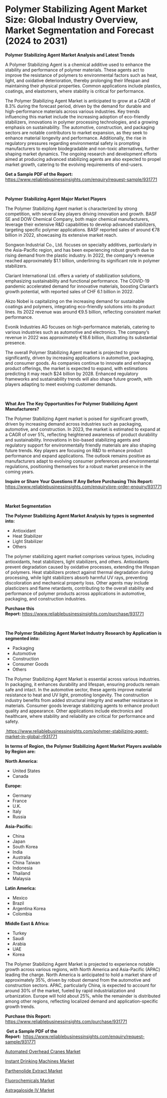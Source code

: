 <p><h1>Polymer Stabilizing Agent Market Size: Global Industry Overview, Market Segmentation and Forecast (2024 to 2031)</h1></p><p><strong>Polymer Stabilizing Agent Market Analysis and Latest Trends</strong></p>
<p><p>A Polymer Stabilizing Agent is a chemical additive used to enhance the stability and performance of polymer materials. These agents act to improve the resistance of polymers to environmental factors such as heat, light, and oxidative deterioration, thereby prolonging their lifespan and maintaining their physical properties. Common applications include plastics, coatings, and elastomers, where stability is critical for performance.</p><p>The Polymer Stabilizing Agent Market is anticipated to grow at a CAGR of 8.3% during the forecast period, driven by the demand for durable and high-performance materials across various industries. Key trends influencing this market include the increasing adoption of eco-friendly stabilizers, innovations in polymer processing technologies, and a growing emphasis on sustainability. The automotive, construction, and packaging sectors are notable contributors to market expansion, as they seek to enhance material longevity and performance. Additionally, the rise in regulatory pressures regarding environmental safety is prompting manufacturers to explore biodegradable and non-toxic alternatives, further shaping market dynamics. The ongoing research and development efforts aimed at producing advanced stabilizing agents are also expected to propel market growth, catering to the evolving requirements of end-users.</p></p>
<p><strong>Get a Sample PDF of the Report:&nbsp;</strong> <a href="https://www.reliablebusinessinsights.com/enquiry/request-sample/931771?utm_campaign=57&utm_medium=2&utm_source=Github&utm_content=ia&utm_term=03122024&utm_id=polymer-stabilizing-agent">https://www.reliablebusinessinsights.com/enquiry/request-sample/931771</a></p>
<p>&nbsp;</p>
<p><strong>Polymer Stabilizing Agent Major Market Players</strong></p>
<p><p>The Polymer Stabilizing Agent market is characterized by strong competition, with several key players driving innovation and growth. BASF SE and DOW Chemical Company, both major chemical manufacturers, leverage their extensive R&D capabilities to develop advanced stabilizers, targeting specific polymer applications. BASF reported sales of around €78 billion in 2022, showcasing its extensive market reach.</p><p>Songwon Industrial Co., Ltd. focuses on specialty additives, particularly in the Asia-Pacific region, and has been experiencing robust growth due to rising demand from the plastic industry. In 2022, the company's revenue reached approximately $1.1 billion, underlining its significant role in polymer stabilizers.</p><p>Clariant International Ltd. offers a variety of stabilization solutions, emphasizing sustainability and functional performance. The COVID-19 pandemic accelerated demand for innovative materials, boosting Clariant’s growth potential, with reported sales of CHF 6.1 billion in 2022.</p><p>Akzo Nobel is capitalizing on the increasing demand for sustainable coatings and polymers, integrating eco-friendly solutions into its product lines. Its 2022 revenue was around €9.5 billion, reflecting consistent market performance.</p><p>Evonik Industries AG focuses on high-performance materials, catering to various industries such as automotive and electronics. The company’s revenue in 2022 was approximately €18.6 billion, illustrating its substantial presence.</p><p>The overall Polymer Stabilizing Agent market is projected to grow significantly, driven by increasing applications in automotive, packaging, and consumer goods. As companies continue to innovate and enhance product offerings, the market is expected to expand, with estimations predicting it may reach $24 billion by 2028. Enhanced regulatory frameworks and sustainability trends will also shape future growth, with players adapting to meet evolving customer demands.</p></p>
<p>&nbsp;</p>
<p><strong>What Are The Key Opportunities For Polymer Stabilizing Agent Manufacturers?</strong></p>
<p><p>The Polymer Stabilizing Agent market is poised for significant growth, driven by increasing demand across industries such as packaging, automotive, and construction. In 2023, the market is estimated to expand at a CAGR of over 5%, reflecting heightened awareness of product durability and sustainability. Innovations in bio-based stabilizing agents and regulatory support for environmentally friendly materials are also shaping future trends. Key players are focusing on R&D to enhance product performance and expand applications. The outlook remains positive as manufacturers adapt to evolving consumer preferences and environmental regulations, positioning themselves for a robust market presence in the coming years.</p></p>
<p><strong>Inquire or Share Your Questions If Any Before Purchasing This Report:</strong> <a href="https://www.reliablebusinessinsights.com/enquiry/pre-order-enquiry/931771?utm_campaign=57&utm_medium=2&utm_source=Github&utm_content=ia&utm_term=03122024&utm_id=polymer-stabilizing-agent">https://www.reliablebusinessinsights.com/enquiry/pre-order-enquiry/931771</a></p>
<p>&nbsp;</p>
<p><strong>Market Segmentation</strong></p>
<p><strong>The Polymer Stabilizing Agent Market Analysis by types is segmented into:</strong></p>
<p><ul><li>Antioxidant</li><li>Heat Stabilizer</li><li>Light Stabilizer</li><li>Others</li></ul></p>
<p><p>The polymer stabilizing agent market comprises various types, including antioxidants, heat stabilizers, light stabilizers, and others. Antioxidants prevent degradation caused by oxidative processes, extending the lifespan of polymers. Heat stabilizers protect against thermal degradation during processing, while light stabilizers absorb harmful UV rays, preventing discoloration and mechanical property loss. Other agents may include plasticizers and flame retardants, contributing to the overall stability and performance of polymer products across applications in automotive, packaging, and construction industries.</p></p>
<p><strong>Purchase this Report:&nbsp;</strong><a href="https://www.reliablebusinessinsights.com/purchase/931771?utm_campaign=57&utm_medium=2&utm_source=Github&utm_content=ia&utm_term=03122024&utm_id=polymer-stabilizing-agent">https://www.reliablebusinessinsights.com/purchase/931771</a></p>
<p>&nbsp;</p>
<p><strong>The Polymer Stabilizing Agent Market Industry Research by Application is segmented into:</strong></p>
<p><ul><li>Packaging</li><li>Automotive</li><li>Construction</li><li>Consumer Goods</li><li>Others</li></ul></p>
<p><p>The Polymer Stabilizing Agent Market is essential across various industries. In packaging, it enhances durability and lifespan, ensuring products remain safe and intact. In the automotive sector, these agents improve material resistance to heat and UV light, promoting longevity. The construction industry benefits from added structural integrity and weather resistance in materials. Consumer goods leverage stabilizing agents to enhance product quality and appearance. Other applications include electronics and healthcare, where stability and reliability are critical for performance and safety.</p></p>
<p><a href="https://www.reliablebusinessinsights.com/polymer-stabilizing-agent-market-in-global-r931771?utm_campaign=57&utm_medium=2&utm_source=Github&utm_content=ia&utm_term=03122024&utm_id=polymer-stabilizing-agent">&nbsp;https://www.reliablebusinessinsights.com/polymer-stabilizing-agent-market-in-global-r931771</a></p>
<p><strong>In terms of Region, the Polymer Stabilizing Agent Market Players available by Region are:</strong></p>
<p>
    <p> <strong> North America: </strong>
        <ul>
            <li>United States</li>
            <li>Canada</li>
        </ul>
        </p> 
    <p> <strong> Europe: </strong>
        <ul>
            <li>Germany</li>
            <li>France</li>
            <li>U.K.</li>
            <li>Italy</li>
            <li>Russia</li>
        </ul>
        </p> 
    <p> <strong> Asia-Pacific: </strong>
        <ul>
            <li>China</li>
            <li>Japan</li>
            <li>South Korea</li>
            <li>India</li>
            <li>Australia</li>
            <li>China Taiwan</li>
            <li>Indonesia</li>
            <li>Thailand</li>
            <li>Malaysia</li>
        </ul>
        </p> 
    <p> <strong> Latin America: </strong>
        <ul>
            <li>Mexico</li>
            <li>Brazil</li>
            <li>Argentina Korea</li>
            <li>Colombia</li>
        </ul>
        </p> 
    <p> <strong> Middle East & Africa: </strong>
        <ul>
            <li>Turkey</li>
            <li>Saudi</li>
            <li>Arabia</li>
            <li>UAE</li>
            <li>Korea</li>
        </ul>
    </p>
    </p>
<p><p>The Polymer Stabilizing Agent Market is projected to experience notable growth across various regions, with North America and Asia-Pacific (APAC) leading the charge. North America is anticipated to hold a market share of approximately 35%, driven by robust demand from the automotive and construction sectors. APAC, particularly China, is expected to account for around 30% of the market, fueled by rapid industrialization and urbanization. Europe will hold about 25%, while the remainder is distributed among other regions, reflecting localized demand and application-specific growth trends.</p></p>
<p><strong>Purchase this Report: </strong><a href="https://www.reliablebusinessinsights.com/purchase/931771?utm_campaign=57&utm_medium=2&utm_source=Github&utm_content=ia&utm_term=03122024&utm_id=polymer-stabilizing-agent">https://www.reliablebusinessinsights.com/purchase/931771</a></p>
<p>&nbsp;<strong>Get a Sample PDF of the Report:&nbsp;&nbsp;</strong><a href="https://www.reliablebusinessinsights.com/enquiry/request-sample/931771?utm_campaign=57&utm_medium=2&utm_source=Github&utm_content=ia&utm_term=03122024&utm_id=polymer-stabilizing-agent">https://www.reliablebusinessinsights.com/enquiry/request-sample/931771</a></p>
<p><strong></strong></p>
<p><p><a href="https://www.linkedin.com/pulse/billion-dollar-automated-overhead-cranes-market-industry-8gmmf?utm_campaign=57&utm_medium=2&utm_source=Github&utm_content=ia&utm_term=03122024&utm_id=polymer-stabilizing-agent">Automated Overhead Cranes Market</a></p><p><a href="https://github.com/gullattedenna/Market-Research-Report-List-1/blob/main/instant-drinking-machines-market.md?utm_campaign=57&utm_medium=2&utm_source=Github&utm_content=ia&utm_term=03122024&utm_id=polymer-stabilizing-agent">Instant Drinking Machines Market</a></p><p><a href="https://issuu.com/reportprime-2/docs/parthenolide-extract-market-size-2030.pptx?utm_campaign=57&utm_medium=2&utm_source=Github&utm_content=ia&utm_term=03122024&utm_id=polymer-stabilizing-agent">Parthenolide Extract Market</a></p><p><a href="https://www.linkedin.com/pulse/detailed-fluorochemicals-market-report-analysis-from-2024-2031-jmu5c?utm_campaign=57&utm_medium=2&utm_source=Github&utm_content=ia&utm_term=03122024&utm_id=polymer-stabilizing-agent">Fluorochemicals Market</a></p><p><a href="https://issuu.com/reportprime-2/docs/astragaloside-iv-market-size-2030.pptx?utm_campaign=57&utm_medium=2&utm_source=Github&utm_content=ia&utm_term=03122024&utm_id=polymer-stabilizing-agent">Astragaloside IV Market</a></p></p>